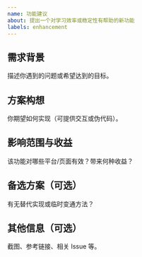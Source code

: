 ```yaml
---
name: 功能建议
about: 提出一个对学习效率或稳定性有帮助的新功能
labels: enhancement
---
```


## 需求背景
描述你遇到的问题或希望达到的目标。

## 方案构想
你期望如何实现（可提供交互或伪代码）。

## 影响范围与收益
该功能对哪些平台/页面有效？带来何种收益？

## 备选方案（可选）
有无替代实现或临时变通方法？

## 其他信息（可选）
截图、参考链接、相关 Issue 等。

